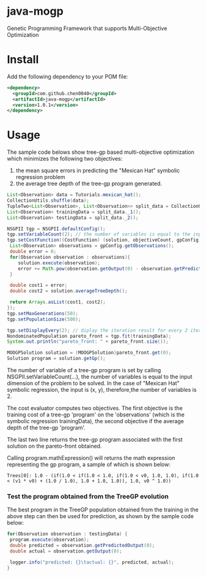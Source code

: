 # java-mogp

Genetic Programming Framework that supports Multi-Objective Optimization

# Install 

Add the following dependency to your POM file:

```xml
<dependency>
  <groupId>com.github.chen0040</groupId>
  <artifactId>java-mogp</artifactId>
  <version>1.0.1</version>
</dependency>
```

# Usage

The sample code belows show tree-gp based multi-objective optimization which minimizes the following two objectives:

1. the mean square errors in predicting the "Mexican Hat" symbolic regression problem
2. the average tree depth of the tree-gp program generated.

```java
List<Observation> data = Tutorials.mexican_hat();
CollectionUtils.shuffle(data);
TupleTwo<List<Observation>, List<Observation>> split_data = CollectionUtils.split(data, 0.9);
List<Observation> trainingData = split_data._1();
List<Observation> testingData = split_data._2();

NSGPII tgp = NSGPII.defaultConfig();
tgp.setVariableCount(2); // the number of variables is equal to the input dimension of an observation in the "data" list
tgp.setCostFunction((CostFunction) (solution, objectiveCount, gpConfig) -> {
 List<Observation> observations = gpConfig.getObservations();
 double error = 0;
 for(Observation observation : observations){
    solution.execute(observation);
    error += Math.pow(observation.getOutput(0) - observation.getPredictedOutput(0), 2.0);
 }

 double cost1 = error;
 double cost2 = solution.averageTreeDepth();

 return Arrays.asList(cost1, cost2);
});
tgp.setMaxGenerations(50);
tgp.setPopulationSize(500);

tgp.setDisplayEvery(2); // diplay the iteration result for every 2 iterations
NondominatedPopulation pareto_front = tgp.fit(trainingData);
System.out.println("pareto_front: " + pareto_front.size());

MOOGPSolution solution = (MOOGPSolution)pareto_front.get(0);
Solution program = solution.getGp();
```

The number of variable of a tree-gp program is set by calling NSGPII.setVariableCount(...), the number of variables is equal to the 
input dimension of the problem to be solved. In the case of "Mexican Hat" symbolic regression, the input is (x, y), therefore,the 
number of variables is 2.

The cost evaluator computes two objectives. The first objective is the training cost of a tree-gp 'program' on the 'observations' 
(which is the symbolic regression trainingData), the second objective if the average depth of the tree-gp 'program'.

The last two line returns the tree-gp program associated with the first solution on the pareto-front obtained.
 
Calling program.mathExpression() will returns the math expression representing the gp program, a sample of which is shown below:

```
Trees[0]: 1.0 - (if(1.0 < if(1.0 < 1.0, if(1.0 < v0, 1.0, 1.0), if(1.0 < (v1 * v0) + (1.0 / 1.0), 1.0 + 1.0, 1.0)), 1.0, v0 ^ 1.0))
```

### Test the program obtained from the TreeGP evolution

The best program in the TreeGP population obtained from the training in the above step can then be used for prediction, as shown by the sample code below:

```java
for(Observation observation : testingData) {
 program.execute(observation);
 double predicted = observation.getPredictedOutput(0);
 double actual = observation.getOutput(0);

 logger.info("predicted: {}\tactual: {}", predicted, actual);
}
```

